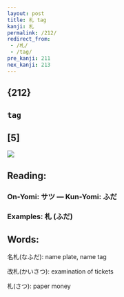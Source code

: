 ```yaml
---
layout: post
title: 札 tag
kanji: 札
permalink: /212/
redirect_from:
 - /札/
 - /tag/
pre_kanji: 211
nex_kanji: 213
---
```


## {212}

## `tag`

## [5]

<div class="stroke"><img src="E69CAD.png" /></div>

## Reading:

### On-Yomi: サツ &mdash; Kun-Yomi: ふだ

### Examples: 札 (ふだ)

## Words:

名札(なふだ): name plate, name tag

改札(かいさつ): examination of tickets

札(さつ): paper money
